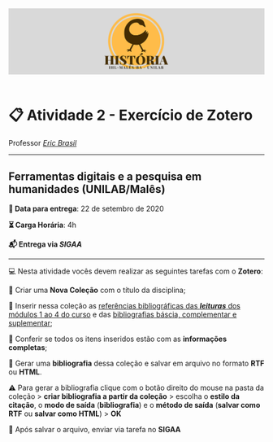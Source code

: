 <div align="center"><img src="imagens/banner1.png" alt="Logo História" title="Logotipo do Curso de História, BA, UNILAB"/></div>

<br>

# :clipboard: Atividade 2 - Exercício de Zotero

Professor [_Eric Brasil_](https://ericbrasiln.github.io)

---

## Ferramentas digitais e a pesquisa em humanidades (UNILAB/Malês)

**:date: Data para entrega**: 22 de setembro de 2020

**:hourglass_flowing_sand: Carga Horária**: 4h

**:mailbox_with_mail: Entrega via _SIGAA_**

---

:computer: Nesta atividade vocês devem realizar as seguintes tarefas com o **Zotero**:

:pushpin: Criar uma **Nova Coleção** com o título da disciplina;

:pushpin: Inserir nessa coleção as [referências bibliográficas das ***leituras*** dos módulos 1 ao 4 do curso](https://ericbrasiln.github.io/ferramentas_digitais_UNILAB#cronograma)  e das [bibliografias báscia, complementar e suplementar](https://ericbrasiln.github.io/ferramentas_digitais_UNILAB/#bibliografia);



:pushpin: Conferir se todos os itens inseridos estão com as **informações completas**;

:pushpin: Gerar uma **bibliografia** dessa coleção e salvar em arquivo no formato **RTF** ou **HTML**.

:warning: Para gerar a bibliografia clique com o botão direito do mouse na pasta da coleção > **criar bibliografia a partir da coleção** > escolha o **estilo da citação**, o **modo de saída** (**bibliografia**) e o **método de saída** (**salvar como RTF** ou **salvar como HTML**) > **OK**

:floppy_disk: Após salvar o arquivo, enviar via tarefa no **SIGAA**
